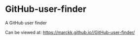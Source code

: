 # GitHub-user-finder

A GitHub user finder

Can be viewed at: https://marckk.github.io//GitHub-user-finder/
